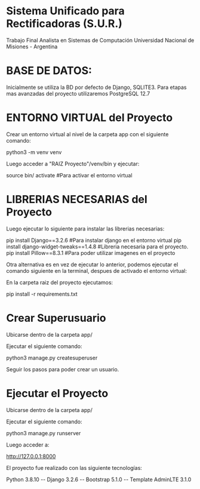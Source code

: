 # Sistema Unificado para Rectificadoras (S.U.R.)

Trabajo Final Analista en Sistemas de Computación
Universidad Nacional de Misiones - Argentina

# BASE DE DATOS:

Inicialmente se utiliza la BD por defecto de Django, SQLITE3.
Para etapas mas avanzadas del proyecto utilizaremos PostgreSQL 12.7

# ENTORNO VIRTUAL del Proyecto

Crear un entorno virtual al nivel de la carpeta app con el siguiente comando:

python3 -m venv venv

Luego acceder a "RAIZ Proyecto"/venv/bin y ejecutar:

source bin/ activate #Para activar el entorno virtual

# LIBRERIAS NECESARIAS del Proyecto

Luego ejecutar lo siguiente para instalar las librerias necesarias:

pip install Django==3.2.6 #Para instalar django en el entorno virtual 
pip install django-widget-tweaks==1.4.8 #Libreria necesaria para el proyecto.
pip install Pillow==8.3.1 #Para poder utilizar imagenes en el proyecto

Otra alternativa es en vez de ejecutar lo anterior, podemos ejecutar el comando siguiente en la terminal, despues de activado el entorno virtual:

En la carpeta raiz del proyecto ejecutamos:

pip install -r requirements.txt

# Crear Superusuario

Ubicarse dentro de la carpeta app/

Ejecutar el siguiente comando:

python3 manage.py createsuperuser

Seguir los pasos para poder crear un usuario.

# Ejecutar el Proyecto

Ubicarse dentro de la carpeta app/

Ejecutar el siguiente comando:

python3 manage.py runserver

Luego acceder a:

http://127.0.0.1:8000


El proyecto fue realizado con las siguiente tecnologías:

Python 3.8.10 -- Django 3.2.6 -- Bootstrap 5.1.0 -- Template AdminLTE 3.1.0
